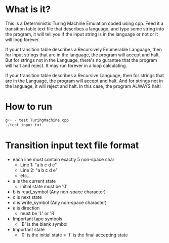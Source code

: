 # What is it?
  This is a Deterministic Turing Machine Emulation coded using cpp. Feed it a transition table text file that describes a language, and type some string into the program, it will tell you if the input string is in the language or not or it will loop forever. 

  If your transition table describes a Recursively Enumerable Language, then for input strings that are in the language, the program will accept and halt. But for strings not in the Language, there's no gurantee that the program will halt and reject. It may run forever in a loop calculating.

  If your transition table describes a Recursive Language, then for strings that are in the Language, the program will accept and halt. And for strings not in the language, it will reject and halt. In this case, the program ALWAYS halt!

# How to run
```cpp
g++ - test TuringMachine.cpp
./test input.txt
```

# Transition input text file format
* each line must contain exactly 5 non-space char
    - Line 1: "a b c d e"
    - Line 2: "a b c d e"
    - etc...
* a is the current state
    - initial state must be '0'
* b is read_symbol  (Any non-space character)
* c is next state   
* d is write_symbol (Any non-space character)
* e is direction
    - must be 'L' or 'R'
* Important tape symbols
    - 'B' is the blank symbol
* Important state 
    - '0' is the initial state
    = 'f' is the final accepting state